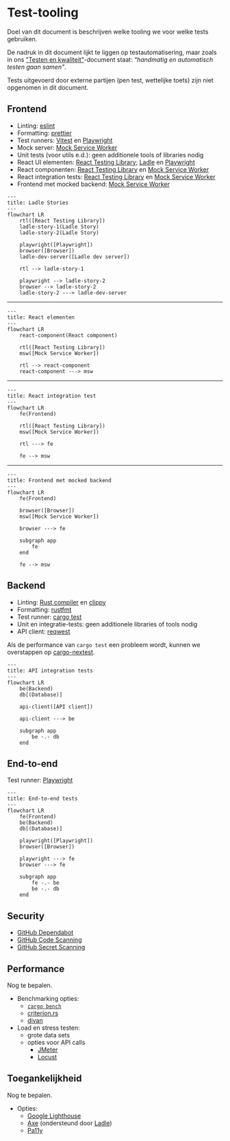 # Test-tooling

Doel van dit document is beschrijven welke tooling we voor welke tests gebruiken.

De nadruk in dit document lijkt te liggen op testautomatisering, maar zoals in ons ["Testen en kwaliteit"](./testen-en-kwaliteit.md)-document staat: *"handmatig en automatisch testen gaan samen"*.

Tests uitgevoerd door externe partijen (pen test, wettelijke toets) zijn niet opgenomen in dit document.


## Frontend
- Linting: [eslint][eslint]
- Formatting: [prettier][prettier]
- Test runners: [Vitest][vitest] en [Playwright][playwright]
- Mock server: [Mock Service Worker][mock-service-worker]
- Unit tests (voor utils e.d.): geen additionele tools of libraries nodig
- React UI elementen: [React Testing Library][react-testing-library]; [Ladle][ladle] en [Playwright][playwright]
- React componenten: [React Testing Library][react-testing-library] en [Mock Service Worker][mock-service-worker]
- React integration tests: [React Testing Library][react-testing-library] en [Mock Service Worker][mock-service-worker]
- Frontend met mocked backend: [Mock Service Worker][mock-service-worker]


```mermaid
---
title: Ladle Stories
---
flowchart LR
    rtl([React Testing Library])
    ladle-story-1(Ladle Story)
    ladle-story-2(Ladle Story)

    playwright([Playwright])
    browser([Browser])
    ladle-dev-server([Ladle dev server])

    rtl --> ladle-story-1

    playwright --> ladle-story-2
    browser --> ladle-story-2
    ladle-story-2 ---> ladle-dev-server
```

---

```mermaid
---
title: React elementen
---
flowchart LR
    react-component(React component)

    rtl([React Testing Library])
    msw([Mock Service Worker])

    rtl --> react-component
    react-component ---> msw
```

---

```mermaid
---
title: React integration test
---
flowchart LR
    fe(Frontend)

    rtl([React Testing Library])
    msw([Mock Service Worker])

    rtl ---> fe

    fe --> msw
```

---

```mermaid
---
title: Frontend met mocked backend
---
flowchart LR
    fe(Frontend)

    browser([Browser])
    msw([Mock Service Worker])

    browser ---> fe

    subgraph app
        fe
    end

    fe --> msw
```


## Backend
- Linting: [Rust compiler][rust-compiler] en [clippy][clippy]
- Formatting: [rustfmt][rustfmt]
- Test runner: [cargo test][cargo test]
- Unit en integratie-tests: geen additionele libraries of tools nodig
- API client: [reqwest][reqwest]

Als de performance van `cargo test` een probleem wordt, kunnen we overstappen op [cargo-nextest](https://nexte.st/index.html).



```mermaid
---
title: API integration tests
---
flowchart LR
    be(Backend)
    db[(Database)]

    api-client([API client])

    api-client ---> be

    subgraph app
        be -.- db
    end
```


## End-to-end

Test runner: [Playwright][playwright]

```mermaid
---
title: End-to-end tests
---
flowchart LR
    fe(Frontend)
    be(Backend)
    db[(Database)]

    playwright([Playwright])
    browser([Browser])

    playwright ---> fe
    browser ---> fe

    subgraph app
        fe -.- be
        be -.- db
    end
```


## Security
- [GitHub Dependabot][github-dependabot]
- [GitHub Code Scanning][github-code-scanning]
- [GitHub Secret Scanning][github-secret-scanning]


## Performance

Nog te bepalen.

- Benchmarking opties:
    - [`cargo bench`](https://doc.rust-lang.org/nightly/unstable-book/library-features/test.html)
    - [criterion.rs](https://github.com/bheisler/criterion.rs)
    - [divan](https://github.com/nvzqz/divan)
- Load en stress testen:
    - grote data sets
    - opties voor API calls
        - [JMeter](https://jmeter.apache.org/)
        - [Locust](https://locust.io/)


## Toegankelijkheid
Nog te bepalen.

- Opties:
    - [Google Lighthouse](https://developer.chrome.com/docs/lighthouse/overview/)
    - [Axe](https://github.com/dequelabs/axe-core) (ondersteund door [Ladle][ladle])
    - [Pa11y](https://pa11y.org/)



[cargo test]: https://doc.rust-lang.org/cargo/commands/cargo-test.html
[clippy]: https://github.com/rust-lang/rust-clippy
[eslint]: https://eslint.org/
[github-code-scanning]: https://docs.github.com/en/code-security/code-scanning/introduction-to-code-scanning/about-code-scanning
[github-dependabot]: https://docs.github.com/en/code-security/dependabot/dependabot-security-updates/about-dependabot-security-updates
[github-secret-scanning]: https://docs.github.com/en/code-security/secret-scanning/introduction/about-secret-scanning
[ladle]: https://ladle.dev
[mock-service-worker]: https://mswjs.io
[playwright]: https://playwright.dev/
[prettier]: https://prettier.io/
[react-testing-library]: https://testing-library.com/docs/react-testing-library/intro
[reqwest]: https://crates.io/crates/reqwest
[rustfmt]: https://github.com/rust-lang/rustfmt
[rust-compiler]: https://rustc-dev-guide.rust-lang.org/overview.html
[vitest]: https://vitest.dev
